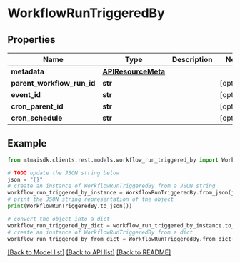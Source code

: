# WorkflowRunTriggeredBy


## Properties

Name | Type | Description | Notes
------------ | ------------- | ------------- | -------------
**metadata** | [**APIResourceMeta**](APIResourceMeta.md) |  | 
**parent_workflow_run_id** | **str** |  | [optional] 
**event_id** | **str** |  | [optional] 
**cron_parent_id** | **str** |  | [optional] 
**cron_schedule** | **str** |  | [optional] 

## Example

```python
from mtmaisdk.clients.rest.models.workflow_run_triggered_by import WorkflowRunTriggeredBy

# TODO update the JSON string below
json = "{}"
# create an instance of WorkflowRunTriggeredBy from a JSON string
workflow_run_triggered_by_instance = WorkflowRunTriggeredBy.from_json(json)
# print the JSON string representation of the object
print(WorkflowRunTriggeredBy.to_json())

# convert the object into a dict
workflow_run_triggered_by_dict = workflow_run_triggered_by_instance.to_dict()
# create an instance of WorkflowRunTriggeredBy from a dict
workflow_run_triggered_by_from_dict = WorkflowRunTriggeredBy.from_dict(workflow_run_triggered_by_dict)
```
[[Back to Model list]](../README.md#documentation-for-models) [[Back to API list]](../README.md#documentation-for-api-endpoints) [[Back to README]](../README.md)


